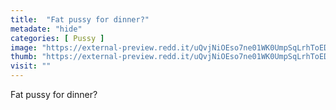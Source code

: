 ```yaml
---
title:  "Fat pussy for dinner?"
metadate: "hide"
categories: [ Pussy ]
image: "https://external-preview.redd.it/uQvjNiOEso7ne01WK0UmpSqLrhToEDBPH75T5zJuxQE.png?auto=webp&s=beb5df27f543c1173ae4ecda4c81e6a80d7636aa"
thumb: "https://external-preview.redd.it/uQvjNiOEso7ne01WK0UmpSqLrhToEDBPH75T5zJuxQE.png?width=1080&crop=smart&auto=webp&s=81d54f2317339c9fb533e4ac536f4d657ae6d46e"
visit: ""
---
```

Fat pussy for dinner?
